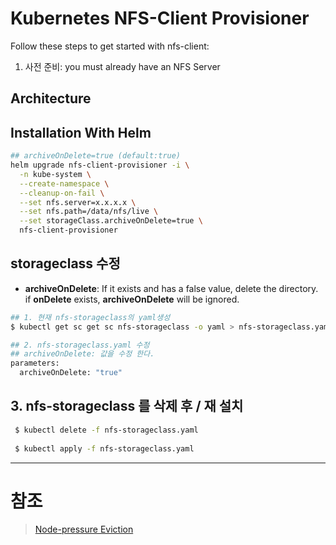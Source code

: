 # Kubernetes NFS-Client Provisioner

Follow these steps to get started with nfs-client:
1. 사전 준비: you must already have an NFS Server
  
## Architecture


## Installation With Helm
```sh
## archiveOnDelete=true (default:true) 
helm upgrade nfs-client-provisioner -i \
  -n kube-system \
  --create-namespace \
  --cleanup-on-fail \
  --set nfs.server=x.x.x.x \
  --set nfs.path=/data/nfs/live \
  --set storageClass.archiveOnDelete=true \
  nfs-client-provisioner
```

## storageclass 수정
- **archiveOnDelete**:	If it exists and has a false value, delete the directory. if **onDelete** exists, **archiveOnDelete** will be ignored.
```sh
## 1. 현재 nfs-storageclass의 yaml생성 
$ kubectl get sc get sc nfs-storageclass -o yaml > nfs-storageclass.yaml -o yaml > nfs-storageclass.yaml

## 2. nfs-storageclass.yaml 수정
## archiveOnDelete: 값을 수정 한다.
parameters:
  archiveOnDelete: "true"
```

## 3. nfs-storageclass 를 삭제 후 / 재 설치 
```sh
 $ kubectl delete -f nfs-storageclass.yaml
 
 $ kubectl apply -f nfs-storageclass.yaml
```

---
# 참조
> [Node-pressure Eviction](https://kubernetes.io/docs/concepts/scheduling-eviction/node-pressure-eviction/)